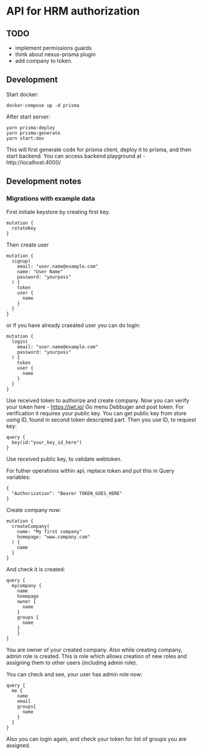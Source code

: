 # API for HRM authorization

## TODO

- implement permissions guards
- think about nexus-prisma plugin
- add company to token.

## Development

Start docker:

```
docker-compose up -d prisma
```

After start server:

```
yarn prisma:deploy
yarn prisma:generate
yarn start:dev
```

This will first generate code for prisma client, deploy it to prisma, and then start backend.
You can access backend playground at - http://localhost:4000/

## Development notes

### Migrations with example data

First initiate keystore by creating first key.

```
mutation {
  rotateKey
}
```

Then create user

```
mutation {
  signup(
    email: "user.name@example.com"
    name: "User Name"
    password: "yourpass"
  ) {
    token
    user {
      name
    }
  }
}
```

or if you have already craeated user you can do login:

```
mutation {
  login(
    email: "user.name@example.com"
    password: "yourpass"
  ) {
    token
    user {
      name
    }
  }
}

```

Use received token to authorize and create company. Now you can verify your token here - https://jwt.io/
Go menu Debbuger and post token. For verification it requires your public key. You can get public key from store using
ID, found in second token descripted part. Then you use ID, to request key:

```
query {
  key(id:"your_key_id_here")
}
```

Use received public key, to validate webtoken.

For futher operations within api, replace token and put this in Query variables:

```
{
  "Authorization": "Bearer TOKEN_GOES_HERE"
}
```

Create company now:

```
mutation {
  createCompany(
    name: "My first company"
    homepage: "www.company.com"
  ) {
    name
  }
}
```

And check it is created:

```
query {
  mycompany {
    name
    homepage
    owner {
      name
    }
    groups {
      name
    }
	}
}
```

You are owner of your created company. Also while creating company, admin role is created.
This is role which allows creation of new roles and assigning them to other users (including admin role).

You can check and see, your user has admin role now:

```
query {
  me {
    name
    email
    groups{
      name
    }
  }
}
```

Also you can login again, and check your token for list of groups you are assigned.

